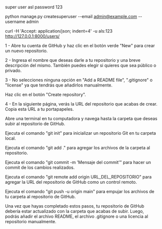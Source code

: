 super user asl
password 123

python manage.py createsuperuser --email admin@example.com --username admin

curl -H 'Accept: application/json; indent=4' -u als:123 http://127.0.0.1:8000/users/



1 - Abre tu cuenta de GitHub y haz clic en el botón verde "New" para crear un nuevo repositorio.

2 - Ingresa el nombre que deseas darle a tu repositorio y una breve descripción del mismo. También puedes elegir si quieres que sea público o privado.

3 - No selecciones ninguna opción en "Add a README file", ".gitignore" o "license" ya que tendrás que añadirlos manualmente.

Haz clic en el botón "Create repository".

4 - En la siguiente página, verás la URL del repositorio que acabas de crear. Copia esta URL a tu portapapeles.

Abre una terminal en tu computadora y navega hasta la carpeta que deseas subir al repositorio de GitHub.

Ejecuta el comando "git init" para inicializar un repositorio Git en tu carpeta local.

Ejecuta el comando "git add ." para agregar los archivos de la carpeta al repositorio.

Ejecuta el comando "git commit -m 'Mensaje del commit'" para hacer un commit de los cambios realizados.

Ejecuta el comando "git remote add origin URL_DEL_REPOSITORIO" para agregar la URL del repositorio de GitHub como un control remoto.

Ejecuta el comando "git push -u origin main" para empujar los archivos de tu carpeta al repositorio de GitHub.

Una vez que hayas completado estos pasos, tu repositorio de GitHub debería estar actualizado con la carpeta que acabas de subir. Luego, podrás añadir el archivo README, el archivo .gitignore o una licencia al repositorio manualmente.